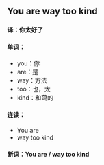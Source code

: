 ## You are way too kind

#### 译：你太好了

#### 单词：

- you：你
- are：是
- way：方法
- too：也，太
- kind：和蔼的

#### 连读：

- You are
- way too kind

#### 断词：You are / way too kind
